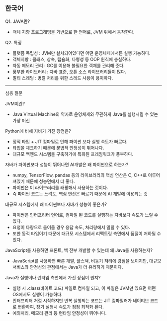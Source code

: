 ## 한국어

Q1. JAVA란?

- 객체 지향 프로그래밍을 기반으로 한 언어로, JVM 위에서 동작한다.

Q2. 특징

- 플랫폼 독립성 : JVM만 설치되어있다면 어떤 운영체제에서든 실행 가능하다.
- 객체지향 : 클래스, 상속, 캡슐화, 다형성 등 OOP 원칙에 충실하다.
- 자동 메모리 관리 : GC를 이용해 불필요한 객체를 관리해 준다.
- 풍부한 라이브러리 : 자바 표준, 오픈 소스 라이브러리들이 많다.
- 멀티 스레딩 : 병렬 처리를 위한 스레드 사용이 용이하다.

---

심층 질문

JVM이란?

- Java Virtual Machine의 약자로 운영체제와 무관하게 Java를 실행시킬 수 있는 가상 머신

Python에 비해 자바가 가진 장점은?

- 정적 타입 + JIT 컴파일로 인해 파이썬 보다 실행 속도가 빠르다.
- 타입을 체크하기 때문에 문법적 안정성이 뛰어나다.
- 대규모 백엔드 시스템을 구축하기에 특화된 프레임워크가 풍부하다.

자바가 파이썬보다 성능이 뛰어나면 AI개발은 왜 파이썬으로 하는가?

- numpy, TensorFlow, pandas 등의 라이브러리의 핵심 연산은 C, C++로 이루어져있기 때문에 성능면에서 더 좋다.
- 파이썬은 이 라이브러리를 래핑해서 사용하는 것이다.
- 즉 파이썬 코드는 느려도, 핵심 연산은 빠르기 때문에 AI 개발에 이용되는 것

대규모 시스템에서 왜 파이썬보다 자바가 성능이 좋은가?

- 파이썬은 인터프리터 언어로, 컴파일 된 코드를 실행하는 자바보다 속도가 느릴 수 있다.
- 요청이 다량으로 들어올 경우 응답 속도, 처리량에서 밀릴 수 있다.
- 또한 동적 타입이기 때문에 대규모 시스템에서 리팩토링 측면에서 품질이 저하될 수 있다.

JavaScript를 사용하면 프론트, 백 전부 개발할 수 있는데 왜 Java를 사용하는지?

- JavaScript를 사용하면 빠른 개발, 풀스택, 비동기 처리에 강점을 보이지만, 대규모 서비스와 안정성의 관점에서는 Java가 더 유리하기 때문이다.

Java가 실행이나 런타임 측면에서 가진 장점이 뭔지?

- 실행 시 .class(바이트 코드) 파일로 컴파일 되고, 이 파일은 JVM만 있으면 어떤 OS에서도 실행이 가능하다.
- 인터프리터 처럼 시작하지만 반복 실행되는 코드는 JIT 컴파일러가 네이티브 코드로 변환하여, 장기 실행시 속도가 점점 최적화 된다.
- 예외처리, 메모리 관리 등 런타임 안정성이 뛰어나다.